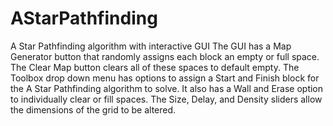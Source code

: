 # AStarPathfinding
A Star Pathfinding algorithm with interactive GUI
The GUI has a Map Generator button that randomly assigns each block an empty or full space. 
The Clear Map button clears all of these spaces to default empty. 
The Toolbox drop down menu has options to assign a Start and Finish block for the A Star Pathfinding algorithm to solve. It also has a Wall and Erase option
to individually clear or fill spaces.
The Size, Delay, and Density sliders allow the dimensions of the grid to be altered.
